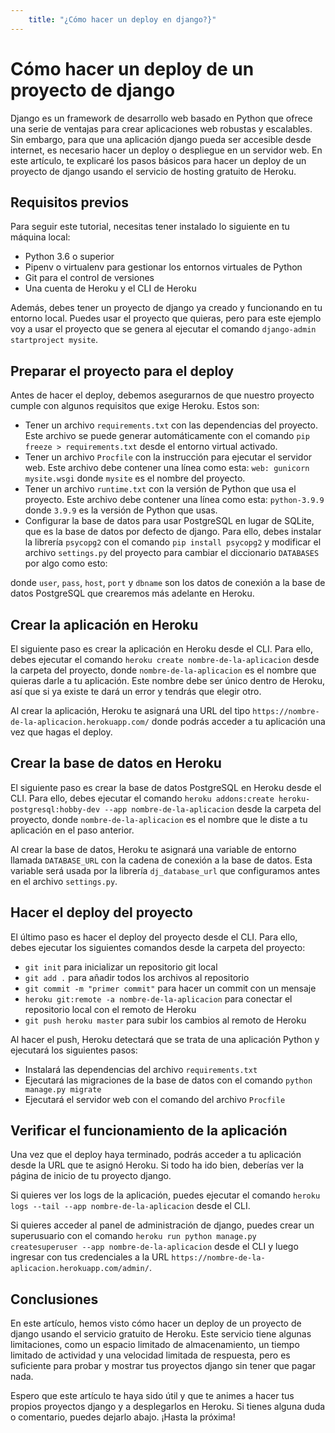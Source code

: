 ```yaml
---
    title: "¿Cómo hacer un deploy en django?}"
---
```

# Cómo hacer un deploy de un proyecto de django

Django es un framework de desarrollo web basado en Python que ofrece una serie de ventajas para crear aplicaciones web robustas y escalables. Sin embargo, para que una aplicación django pueda ser accesible desde internet, es necesario hacer un deploy o despliegue en un servidor web. En este artículo, te explicaré los pasos básicos para hacer un deploy de un proyecto de django usando el servicio de hosting gratuito de Heroku.

## Requisitos previos

Para seguir este tutorial, necesitas tener instalado lo siguiente en tu máquina local:

- Python 3.6 o superior
- Pipenv o virtualenv para gestionar los entornos virtuales de Python
- Git para el control de versiones
- Una cuenta de Heroku y el CLI de Heroku

Además, debes tener un proyecto de django ya creado y funcionando en tu entorno local. Puedes usar el proyecto que quieras, pero para este ejemplo voy a usar el proyecto que se genera al ejecutar el comando `django-admin startproject mysite`.

## Preparar el proyecto para el deploy

Antes de hacer el deploy, debemos asegurarnos de que nuestro proyecto cumple con algunos requisitos que exige Heroku. Estos son:

- Tener un archivo `requirements.txt` con las dependencias del proyecto. Este archivo se puede generar automáticamente con el comando `pip freeze > requirements.txt` desde el entorno virtual activado.
- Tener un archivo `Procfile` con la instrucción para ejecutar el servidor web. Este archivo debe contener una línea como esta: `web: gunicorn mysite.wsgi` donde `mysite` es el nombre del proyecto.
- Tener un archivo `runtime.txt` con la versión de Python que usa el proyecto. Este archivo debe contener una línea como esta: `python-3.9.9` donde `3.9.9` es la versión de Python que usas.
- Configurar la base de datos para usar PostgreSQL en lugar de SQLite, que es la base de datos por defecto de django. Para ello, debes instalar la librería `psycopg2` con el comando `pip install psycopg2` y modificar el archivo `settings.py` del proyecto para cambiar el diccionario `DATABASES` por algo como esto:

donde `user`, `pass`, `host`, `port` y `dbname` son los datos de conexión a la base de datos PostgreSQL que crearemos más adelante en Heroku.

## Crear la aplicación en Heroku

El siguiente paso es crear la aplicación en Heroku desde el CLI. Para ello, debes ejecutar el comando `heroku create nombre-de-la-aplicacion` desde la carpeta del proyecto, donde `nombre-de-la-aplicacion` es el nombre que quieras darle a tu aplicación. Este nombre debe ser único dentro de Heroku, así que si ya existe te dará un error y tendrás que elegir otro.

Al crear la aplicación, Heroku te asignará una URL del tipo `https://nombre-de-la-aplicacion.herokuapp.com/` donde podrás acceder a tu aplicación una vez que hagas el deploy.

## Crear la base de datos en Heroku

El siguiente paso es crear la base de datos PostgreSQL en Heroku desde el CLI. Para ello, debes ejecutar el comando `heroku addons:create heroku-postgresql:hobby-dev --app nombre-de-la-aplicacion` desde la carpeta del proyecto, donde `nombre-de-la-aplicacion` es el nombre que le diste a tu aplicación en el paso anterior.

Al crear la base de datos, Heroku te asignará una variable de entorno llamada `DATABASE_URL` con la cadena de conexión a la base de datos. Esta variable será usada por la librería `dj_database_url` que configuramos antes en el archivo `settings.py`.

## Hacer el deploy del proyecto

El último paso es hacer el deploy del proyecto desde el CLI. Para ello, debes ejecutar los siguientes comandos desde la carpeta del proyecto:

- `git init` para inicializar un repositorio git local
- `git add .` para añadir todos los archivos al repositorio
- `git commit -m "primer commit"` para hacer un commit con un mensaje
- `heroku git:remote -a nombre-de-la-aplicacion` para conectar el repositorio local con el remoto de Heroku
- `git push heroku master` para subir los cambios al remoto de Heroku

Al hacer el push, Heroku detectará que se trata de una aplicación Python y ejecutará los siguientes pasos:

- Instalará las dependencias del archivo `requirements.txt`
- Ejecutará las migraciones de la base de datos con el comando `python manage.py migrate`
- Ejecutará el servidor web con el comando del archivo `Procfile`

## Verificar el funcionamiento de la aplicación

Una vez que el deploy haya terminado, podrás acceder a tu aplicación desde la URL que te asignó Heroku. Si todo ha ido bien, deberías ver la página de inicio de tu proyecto django.

Si quieres ver los logs de la aplicación, puedes ejecutar el comando `heroku logs --tail --app nombre-de-la-aplicacion` desde el CLI.

Si quieres acceder al panel de administración de django, puedes crear un superusuario con el comando `heroku run python manage.py createsuperuser --app nombre-de-la-aplicacion` desde el CLI y luego ingresar con tus credenciales a la URL `https://nombre-de-la-aplicacion.herokuapp.com/admin/`.

## Conclusiones

En este artículo, hemos visto cómo hacer un deploy de un proyecto de django usando el servicio gratuito de Heroku. Este servicio tiene algunas limitaciones, como un espacio limitado de almacenamiento, un tiempo limitado de actividad y una velocidad limitada de respuesta, pero es suficiente para probar y mostrar tus proyectos django sin tener que pagar nada.

Espero que este artículo te haya sido útil y que te animes a hacer tus propios proyectos django y a desplegarlos en Heroku. Si tienes alguna duda o comentario, puedes dejarlo abajo. ¡Hasta la próxima!